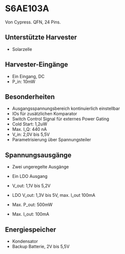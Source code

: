 # S6AE103A

Von Cypress.
QFN, 24 Pins.

## Unterstützte Harvester
* Solarzelle

## Harvester-Eingänge
* Ein Eingang, DC
* P_in: 10mW

## Besonderheiten
* Ausgangsspannungsbereich kontinuierlich einstellbar
* IOs für zusätzlichen Komparator
* Switch Control Signal für externes Power Gating
* Cold Start: 1,2uW
* Max. I_Q: 440 nA
* V_in: 2,0V bis 5,5V
* Parametrisierung über Spannungsteiler

## Spannungsausgänge
* Zwei ungeregelte Ausgänge
* Ein LDO Ausgang
* V_out: 1,1V bis 5,2V
* LDO V_out: 1,3V bis 5V, max. I_out 100mA

* Max. P_out: 500mW
* Max. I_out: 100mA

## Energiespeicher
* Kondensator
* Backup Batterie, 2V bis 5,5V
